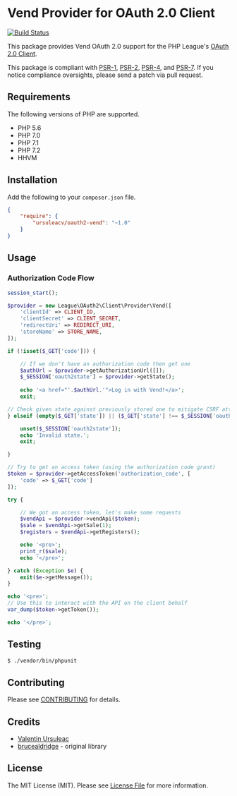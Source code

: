 # Vend Provider for OAuth 2.0 Client

[![Build Status](https://travis-ci.org/ursuleacv/oauth2-vend.png?branch=master)](https://travis-ci.org/ursuleacv/oauth2-vend)

This package provides Vend OAuth 2.0 support for the PHP League's [OAuth 2.0 Client](https://github.com/thephpleague/oauth2-client).

This package is compliant with [PSR-1][], [PSR-2][], [PSR-4][], and [PSR-7][]. If you notice compliance oversights, please send a patch via pull request.

[PSR-1]: https://github.com/php-fig/fig-standards/blob/master/accepted/PSR-1-basic-coding-standard.md
[PSR-2]: https://github.com/php-fig/fig-standards/blob/master/accepted/PSR-2-coding-style-guide.md
[PSR-4]: https://github.com/php-fig/fig-standards/blob/master/accepted/PSR-4-autoloader.md
[PSR-7]: https://github.com/php-fig/fig-standards/blob/master/accepted/PSR-7-http-message.md


## Requirements

The following versions of PHP are supported.

* PHP 5.6
* PHP 7.0
* PHP 7.1
* PHP 7.2
* HHVM

## Installation

Add the following to your `composer.json` file.

```json
{
    "require": {
        "ursuleacv/oauth2-vend": "~1.0"
    }
}
```

## Usage

### Authorization Code Flow

```php
session_start();

$provider = new League\OAuth2\Client\Provider\Vend([
    'clientId' => CLIENT_ID,
    'clientSecret' => CLIENT_SECRET,
    'redirectUri' => REDIRECT_URI,
    'storeName' => STORE_NAME,
]);

if (!isset($_GET['code'])) {

    // If we don't have an authorization code then get one
    $authUrl = $provider->getAuthorizationUrl([]);
    $_SESSION['oauth2state'] = $provider->getState();
    
    echo '<a href="'.$authUrl.'">Log in with Vend!</a>';
    exit;

// Check given state against previously stored one to mitigate CSRF attack
} elseif (empty($_GET['state']) || ($_GET['state'] !== $_SESSION['oauth2state'])) {

    unset($_SESSION['oauth2state']);
    echo 'Invalid state.';
    exit;

}

// Try to get an access token (using the authorization code grant)
$token = $provider->getAccessToken('authorization_code', [
    'code' => $_GET['code']
]);

try {

    // We got an access token, let's make some requests
    $vendApi = $provider->vendApi($token);
    $sale = $vendApi->getSale(1);
    $registers = $vendApi->getRegisters();

    echo '<pre>';
    print_r($sale);
    echo '</pre>';

} catch (Exception $e) {
    exit($e->getMessage());
}

echo '<pre>';
// Use this to interact with the API on the client behalf
var_dump($token->getToken());

echo '</pre>';
```

## Testing

``` bash
$ ./vendor/bin/phpunit
```

## Contributing

Please see [CONTRIBUTING](https://github.com/ursuleacv/oauth2-vend/blob/master/CONTRIBUTING.md) for details.


## Credits

- [Valentin Ursuleac](https://github.com/ursuleacv)
- [brucealdridge](https://github.com/brucealdridge/VendAPI) - original library

## License

The MIT License (MIT). Please see [License File](https://github.com/ursuleacv/oauth2-vend/blob/master/LICENSE) for more information.
